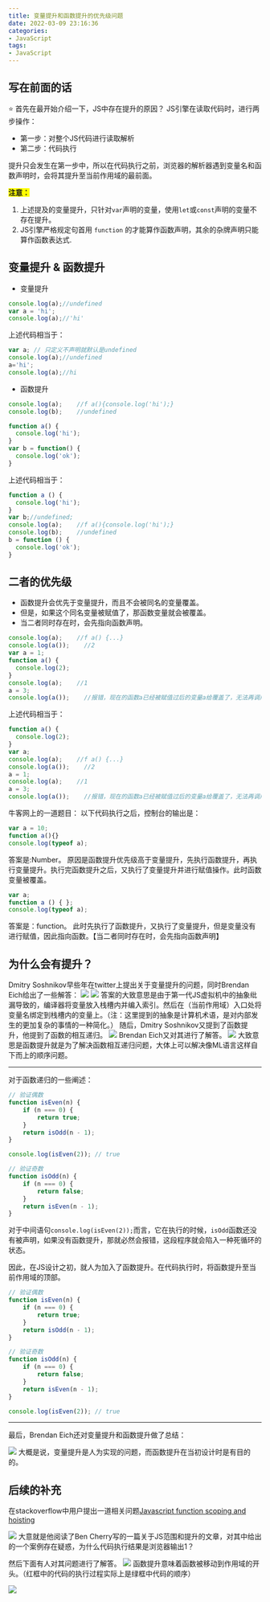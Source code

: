```yaml
---
title: 变量提升和函数提升的优先级问题
date: 2022-03-09 23:16:36
categories:
- JavaScript
tags:
- JavaScript
---
```

## 写在前面的话
⭐ 首先在最开始介绍一下，JS中存在提升的原因？
JS引擎在读取代码时，进行两步操作：
+ 第一步：对整个JS代码进行读取解析
+ 第二步：代码执行

提升只会发生在第一步中，所以在代码执行之前，浏览器的解析器遇到变量名和函数声明时，会将其提升至当前作用域的最前面。

<b style="background:yellow;">注意：</b>

1. 上述提及的变量提升，只针对```var```声明的变量，使用```let```或```const```声明的变量不存在提升。
2. JS引擎严格规定句首用 ```function``` 的才能算作函数声明，其余的杂牌声明只能算作函数表达式.

## 变量提升 & 函数提升

+ 变量提升
```javascript
console.log(a);//undefined
var a = 'hi';
console.log(a);//'hi'
```
上述代码相当于：
```javascript
var a; // 只定义不声明就默认是undefined
console.log(a);//undefined
a='hi';
console.log(a);//hi
```
+ 函数提升
```javascript
console.log(a);    //f a(){console.log('hi');}
console.log(b);    //undefined

function a() {
  console.log('hi');  
}
var b = function() {
  console.log('ok');  
}
```
上述代码相当于：
```javascript
function a () {
  console.log('hi');
}
var b;//undefined;
console.log(a);    //f a(){console.log('hi');}
console.log(b);    //undefined
b = function () {
  console.log('ok');
}
```

## 二者的优先级
+ 函数提升会优先于变量提升，而且不会被同名的变量覆盖。
+ 但是，如果这个同名变量被赋值了，那函数变量就会被覆盖。
+ 当二者同时存在时，会先指向函数声明。
```javascript
console.log(a);    //f a() {...}
console.log(a());    //2
var a = 1;
function a() {
  console.log(2);  
}
console.log(a);    //1
a = 3;
console.log(a());    //报错，现在的函数a已经被赋值过后的变量a给覆盖了，无法再调用a()
```
上述代码相当于：
```javascript
function a() {
  console.log(2);  
}
var a;
console.log(a);    //f a() {...}
console.log(a());    //2
a = 1;
console.log(a);    //1
a = 3;
console.log(a());    //报错，现在的函数a已经被赋值过后的变量a给覆盖了，无法再调用a()
```

牛客网上的一道题目：
以下代码执行之后，控制台的输出是：
```javascript
var a = 10;
function a(){}
console.log(typeof a);
```
答案是:Number。
原因是函数提升优先级高于变量提升，先执行函数提升，再执行变量提升。执行完函数提升之后，又执行了变量提升并进行赋值操作。此时函数变量被覆盖。

```javascript
var a;
function a () { };
console.log(typeof a);
```
答案是：function。
此时先执行了函数提升，又执行了变量提升，但是变量没有进行赋值，因此指向函数。【当二者同时存在时，会先指向函数声明】

## 为什么会有提升？
Dmitry Soshnikov早些年在twitter上提出关于变量提升的问题，同时Brendan Eich给出了一些解答：
![](https://cdn.jsdelivr.net/gh/qw-null/BlogImages/20220310195643.png)
![](https://cdn.jsdelivr.net/gh/qw-null/BlogImages/20220310195820.png)
答案的大致意思是由于第一代JS虚拟机中的抽象纰漏导致的，编译器将变量放入栈槽内并编入索引。然后在（当前作用域）入口处将变量名绑定到栈槽内的变量上。（注：这里提到的抽象是计算机术语，是对内部发生的更加复杂的事情的一种简化。）
随后，Dmitry Soshnikov又提到了函数提升，他提到了函数的相互递归。
![](https://cdn.jsdelivr.net/gh/qw-null/BlogImages/20220310200629.png)
Brendan Eich又对其进行了解答。
![](https://cdn.jsdelivr.net/gh/qw-null/BlogImages/20220310200809.png)
大致意思是函数提升就是为了解决函数相互递归问题，大体上可以解决像ML语言这样自下而上的顺序问题。
<hr>
对于函数递归的一些阐述：

```javascript
// 验证偶数
function isEven(n) {
    if (n === 0) {
        return true;
    }
    return isOdd(n - 1);
}

console.log(isEven(2)); // true

// 验证奇数
function isOdd(n) {
    if (n === 0) {
        return false;
    }
    return isEven(n - 1);
}
```
对于中间语句```console.log(isEven(2));```而言，它在执行的时候，```isOdd```函数还没有被声明，如果没有函数提升，那就必然会报错，这段程序就会陷入一种死循环的状态。

因此，在JS设计之初，就人为加入了函数提升。在代码执行时，将函数提升至当前作用域的顶部。
```javascript
// 验证偶数
function isEven(n) {
    if (n === 0) {
        return true;
    }
    return isOdd(n - 1);
}

// 验证奇数
function isOdd(n) {
    if (n === 0) {
        return false;
    }
    return isEven(n - 1);
}

console.log(isEven(2)); // true
```
<hr>
最后，Brendan Eich还对变量提升和函数提升做了总结：

![](https://cdn.jsdelivr.net/gh/qw-null/BlogImages/20220310201531.png)
大概是说，变量提升是人为实现的问题，而函数提升在当初设计时是有目的的。

## 后续的补充
在stackoverflow中用户提出一道相关问题[Javascript function scoping and hoisting](https://stackoverflow.com/questions/7506844/javascript-function-scoping-and-hoisting)

![](https://cdn.jsdelivr.net/gh/qw-null/BlogImages/20220310201904.png)
大意就是他阅读了Ben Cherry写的一篇关于JS范围和提升的文章，对其中给出的一个案例存在疑惑，为什么代码执行结果是浏览器输出1？

然后下面有人对其问题进行了解答。
![](https://cdn.jsdelivr.net/gh/qw-null/BlogImages/20220310202424.png)
函数提升意味着函数被移动到作用域的开头。（红框中的代码的执行过程实际上是绿框中代码的顺序）

![](https://cdn.jsdelivr.net/gh/qw-null/BlogImages/20220310202714.png)

